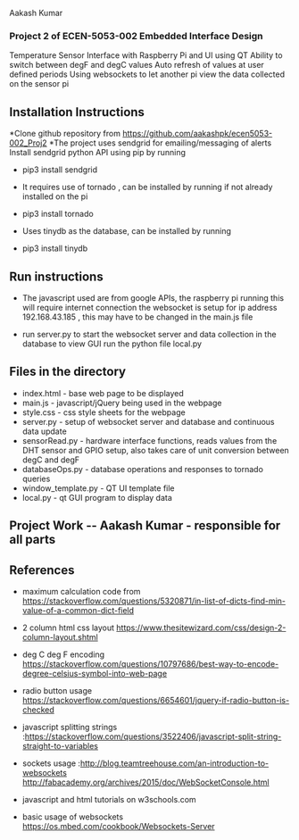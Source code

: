 Aakash Kumar

### Project 2 of ECEN-5053-002 Embedded Interface Design 
Temperature Sensor Interface with Raspberry Pi and UI using QT Ability to switch between degF and degC values Auto refresh of values at user defined periods
Using websockets to let another pi view the data collected on the sensor pi

## Installation Instructions 
*Clone github repository from https://github.com/aakashpk/ecen5053-002_Proj2 
*The project uses sendgrid for emailing/messaging of alerts Install sendgrid python API using pip by running

* pip3 install sendgrid

* It requires use of tornado , can be installed by running if not already installed on the pi

* pip3 install tornado

* Uses tinydb as the database, can be installed by running 

* pip3 install tinydb 

## Run instructions
* The javascript used are from google APIs, the raspberry pi running this will require internet connection <return>
the websocket is setup for ip address 192.168.43.185 , this may have to be changed in the main.js file

* run server.py to start the websocket server and data collection in the database <return> 
to view GUI run the python file local.py

## Files in the directory
* index.html - base web page to be displayed
* main.js - javascript/jQuery being used in the webpage
* style.css - css style sheets for the webpage
* server.py - setup of websocket server and database and continuous data update
* sensorRead.py - hardware interface functions, reads values from the DHT sensor and GPIO setup, also takes care of unit conversion between degC and degF
* databaseOps.py - database operations and responses to tornado queries
* window_template.py - QT UI template file
* local.py - qt GUI program to display data


## Project Work --  Aakash Kumar - responsible for all parts

## References

* maximum calculation code from https://stackoverflow.com/questions/5320871/in-list-of-dicts-find-min-value-of-a-common-dict-field

* 2 column html css layout https://www.thesitewizard.com/css/design-2-column-layout.shtml

* deg C deg F encoding https://stackoverflow.com/questions/10797686/best-way-to-encode-degree-celsius-symbol-into-web-page

* radio button usage https://stackoverflow.com/questions/6654601/jquery-if-radio-button-is-checked

* javascript splitting strings :https://stackoverflow.com/questions/3522406/javascript-split-string-straight-to-variables

* sockets usage :http://blog.teamtreehouse.com/an-introduction-to-websockets
				http://fabacademy.org/archives/2015/doc/WebSocketConsole.html
				
* javascript and html tutorials on w3schools.com				

* basic usage of websockets https://os.mbed.com/cookbook/Websockets-Server









